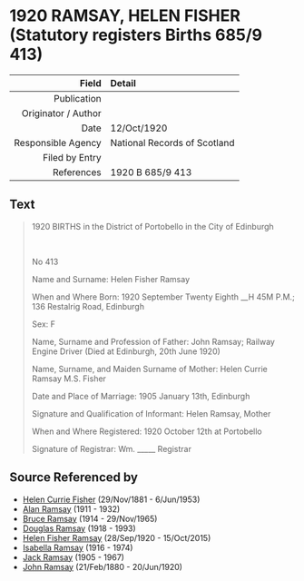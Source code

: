 ﻿---
layout: page
permalink: /sources/s94342520
---

# 1920 RAMSAY, HELEN FISHER (Statutory registers Births 685/9 413)

Field | Detail
---:|:---
Publication | 
Originator / Author | 
Date | 12/Oct/1920
Responsible Agency | National Records of Scotland
Filed by Entry | 
References | 1920 B 685/9 413

## Text

> 1920 BIRTHS in the District of Portobello in the City of Edinburgh
>
> <br/>
>
> No 413
>
> Name and Surname: Helen Fisher Ramsay
>
> When and Where Born: 1920 September Twenty Eighth __H 45M P.M.; 136 Restalrig Road, Edinburgh
>
> Sex: F
>
> Name, Surname and Profession of Father: John Ramsay; Railway Engine Driver (Died at Edinburgh, 20th June 1920)
>
> Name, Surname, and Maiden Surname of Mother: Helen Currie Ramsay M.S. Fisher
>
> Date and Place of Marriage: 1905 January 13th, Edinburgh
>
> Signature and Qualification of Informant: Helen Ramsay, Mother
>
> When and Where Registered: 1920 October 12th at Portobello
>
> Signature of Registrar: Wm. _____ Registrar
>

## Source Referenced by

* [Helen Currie Fisher](../people/@18426904@-helen-currie-fisher-b1881-11-29-d1953-6-6.md) (29/Nov/1881 - 6/Jun/1953)
* [Alan Ramsay](../people/@62219744@-alan-ramsay-b1911-d1932.md) (1911 - 1932)
* [Bruce Ramsay](../people/@49046148@-bruce-ramsay-b1914-d1965-11-29.md) (1914 - 29/Nov/1965)
* [Douglas Ramsay](../people/@12977578@-douglas-ramsay-b1918-d1993.md) (1918 - 1993)
* [Helen Fisher Ramsay](../people/@34267190@-helen-fisher-ramsay-b1920-9-28-d2015-10-15.md) (28/Sep/1920 - 15/Oct/2015)
* [Isabella Ramsay](../people/@80504300@-isabella-ramsay-b1916-d1974.md) (1916 - 1974)
* [Jack Ramsay](../people/@55070438@-jack-ramsay-b1905-d1967.md) (1905 - 1967)
* [John Ramsay](../people/@64225415@-john-ramsay-b1880-2-21-d1920-6-20.md) (21/Feb/1880 - 20/Jun/1920)
